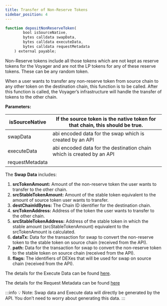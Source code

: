 ```yaml
---
title: Transfer of Non-Reserve Tokens
sidebar_position: 4
---
```


```javascript
function depositNonReserveToken(
        bool isSourceNative,
        bytes calldata swapData,
        bytes calldata executeData,
        bytes calldata requestMetadata
    ) external payable;
```

Non-Reserve tokens include all those tokens which are not kept as reserve tokens for the Voyager and are not the LP tokens for any of these reserve tokens. These can be any random token.

When a user wants to transfer any non-reserve token from source chain to any other token on the destination chain, this function is to be called. After this function is called, the Voyager’s infrastructure will handle the transfer of tokens to the other chain.

**Parameters:**

| isSourceNative  | If the source token is the native token for that chain, this should be true. |
| --------------- | ---------------------------------------------------------------------------- |
| swapData        | abi encoded data for the swap which is created by an API                     |
| executeData     | abi encoded data for the destination chain which is created by an API        |
| requestMetadata |                                                                              |

The **Swap Data** includes:

1. **srcTokenAmount:** Amount of the non-reserve token the user wants to transfer to the other chain.
2. **srcStableTokenAmount:** Amount of the stable token equivalent to the amount of source token user wants to transfer.
3. **destChainIdBytes:** The Chain ID identifier for the destination chain.
4. **srcTokenAddress:** Address of the token the user wants to transfer to the other chain.
5. **srcStableTokenAddress:** Address of the stable token in which the stable amount (srcStableTokenAmount) equivalent to the srcTokenAmount is calculated.
6. **dataTx:** Data for the transaction for swap to convert the non-reserve token to the stable token on source chain (received from the API).
7. **path:** Data for the transaction for swap to convert the non-reserve token to the stable token on source chain (received from the API).
8. **flags:** The identifiers of DEXes that will be used for swap on source chain (received from the API).

The details for the Execute Data can be found [here](./transfer-reserve-token#execute-data).

The details for the Request Metadata can be found [here](./transfer-reserve-token.md)

:::info
💡 Note: Swap data and Execute data will directly be generated by the API. You don’t need to worry about generating this data.
:::
